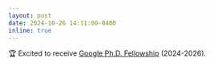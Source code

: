 ```yaml
---
layout: post
date: 2024-10-26 14:11:00-0400
inline: true
---
```


🏆 Excited to receive [Google Ph.D. Fellowship](https://www.cs.utexas.edu/news/2024/computer-science-doctoral-student-earns-google-fellowship) (2024-2026).
